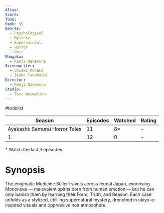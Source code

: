 ```yaml
---
Alias:
Score:
Tone: 
Rank: 55
Genres:
  - Psychological
  - Mystery
  - Supernatural
  - Horror
  - Noir
Mangaka:
  - Kenji Nakamura
Screenwriter:
  - Chiaki Konaka
  - Ikuko Takahashi
Director:
  - Kenji Nakamura
Studio:
  - Toei Animation
---
```

#todolist 

| Season                         | Episodes | Watched | Rating |
| ------------------------------ | -------- | ------- | ------ |
| Ayakashi: Samurai Horror Tales | 11       | 8\*     | -      |
| 1                              | 12       | 0       | -      |
\* Watch the last 3 episodes

# Synopsis
The enigmatic Medicine Seller travels across feudal Japan, exorcising Mononoke — malevolent spirits born from human emotion — but he can only banish them by learning their Form, Truth, and Reason. Each case unfolds as a stylized, chilling supernatural mystery, drenched in ukiyo-e-inspired visuals and oppressive noir atmosphere.
